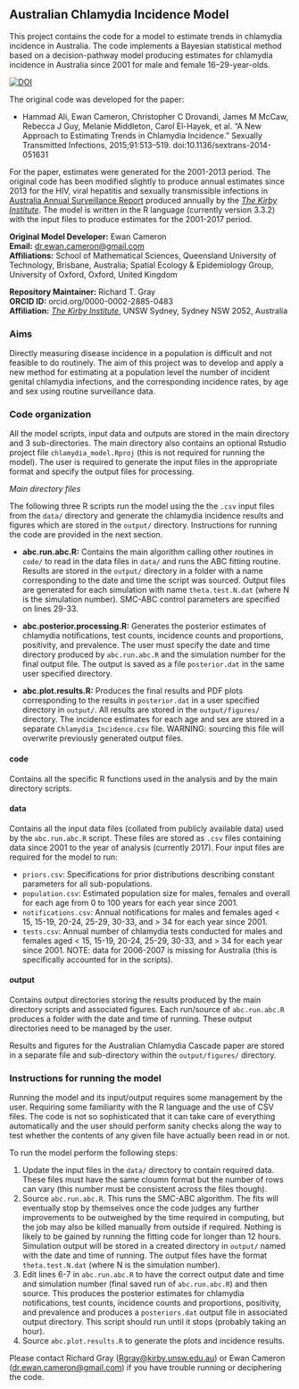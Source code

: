 ## Australian Chlamydia Incidence Model

This project contains the code for a model to estimate trends in chlamydia incidence in Australia. The code implements a Bayesian statistical method based on a decision-pathway model producing estimates for chlamydia incidence in Australia since 2001 for male and female 16–29-year-olds. 

[![DOI](https://zenodo.org/badge/DOI/10.5281/zenodo.2631989.svg)](https://doi.org/10.5281/zenodo.2631989)

The original code was developed for the paper: 

* Hammad Ali, Ewan Cameron, Christopher C Drovandi, James M McCaw, Rebecca J Guy, Melanie Middleton, Carol El-Hayek, et al. “A New Approach to Estimating Trends in Chlamydia Incidence.” Sexually Transmitted Infections, 2015;91:513–519. doi:10.1136/sextrans-2014-051631

For the paper, estimates were generated for the 2001-2013 period. The original code has been modified slightly to produce annual estimates since 2013 for the HIV, viral hepatitis and sexually transmissible infections in [Australia Annual Surveillance Report](https://kirby.unsw.edu.au/report-type/annual-surveillance-reports) produced annually by the [_The Kirby Institute_](https://kirby.unsw.edu.au/). The model is written in the R language (currently version 3.3.2) with the input files to produce estimates for the 2001-2017 period.

**Original Model Developer:** Ewan Cameron     
**Email:** dr.ewan.cameron@gmail.com  
**Affiliations:** School of Mathematical Sciences, Queensland University of Technology, Brisbane, Australia; Spatial Ecology & Epidemiology Group, University of Oxford, Oxford, United Kingdom

**Repository Maintainer:** Richard T. Gray  
**ORCID ID:** orcid.org/0000-0002-2885-0483    
**Affiliation:** [_The Kirby Institute_](https://kirby.unsw.edu.au/), UNSW Sydney, Sydney NSW 2052, Australia

### Aims ###

Directly measuring disease incidence in a population is difficult and not feasible to do  routinely. The aim of this project was to develop and apply a new method for estimating at a population level the number of incident genital chlamydia infections, and the corresponding incidence rates, by age and sex using routine surveillance data. 

### Code organization ###

All the model scripts, input data and outputs are stored in the main directory and 3 sub-directories. The main directory also contains an optional Rstudio project file `chlamydia_model.Rproj` (this is not required for running the model). The user is required to generate the input files in the appropriate format and specify the output files for processing. 

_Main directory files_

The following three R scripts run the model using the the `.csv` input files from the `data/` directory and generate the chlamydia incidence results and figures which are stored in the `output/` directory. Instructions for running the code are provided in the next section. 

- **abc.run.abc.R:** Contains the main algorithm calling other routines in `code/` to read in the data files in `data/` and runs the ABC fitting routine. Results are stored in the `output/` directory in a folder with a name corresponding to the date and time the script was sourced. Output files are generated for each simulation with name `theta.test.N.dat` (where N is the simulation number). SMC-ABC control parameters are specified on lines 29-33. 
  
- **abc.posterior.processing.R:** Generates the posterior estimates of chlamydia notifications, test counts, incidence counts and proportions, positivity, and prevalence. The user must specify the date and time directory produced by `abc.run.abc.R` and the simulation number for the final output file. The output is saved as a file `posterior.dat` in the same user specified directory. 

- **abc.plot.results.R:** Produces the final results and PDF plots corresponding to the results in `posterior.dat` in a user specified directory in `output/`. All results are stored in the `output/figures/` directory. The incidence estimates for each age and sex are stored in a separate `Chlamydia_Incidence.csv` file. WARNING: sourcing this file will overwrite previously generated output files. 

#### code ####

Contains all the specific R functions used in the analysis and by the main directory scripts.

#### data ####

Contains all the input data files (collated from publicly available data) used by the `abc.run.abc.R` script. These files are stored as `.csv` files containing data since 2001 to the year of analysis (currently 2017). Four input files are required for the model to run:

- `priors.csv`:  Specifications for prior distributions describing constant parameters for all sub-populations.
- `population.csv`: Estimated population size for males, females and overall for each age from 0 to 100 years for each year since 2001.  
- `notifications.csv`: Annual notifications for males and females aged < 15, 15-19, 20-24, 25-29, 30-33, and > 34 for each year since 2001. 
- `tests.csv`:  Annual number of chlamydia tests conducted for males and females aged < 15, 15-19, 20-24, 25-29, 30-33, and > 34 for each year since 2001. NOTE: data for 2006-2007 is missing for Australia (this is specifically accounted for in the scripts). 

#### output ####

Contains output directories storing the results produced by the main directory scripts and associated figures. Each run/source of `abc.run.abc.R` produces a folder with the date and time of running. These output directories need to be managed by the user. 

Results and figures for the Australian Chlamydia Cascade paper are stored in a separate file and sub-directory within the `output/figures/` directory. 

### Instructions for running the model ###

Running the model and its input/output requires some management by the user. Requiring some familiarity with the R language and the use of CSV files. The code is not so sophisticated that it can take care of everything automatically and the user should perform sanity checks along the way to test whether the contents of any given file have actually been read in or not.

To run the model perform the following steps:

1. Update the input files in the `data/` directory to contain required data. These files must have the same cloumn format but the number of rows can vary (this number must be consistent across the files though). 
2. Source `abc.run.abc.R`. This runs the  SMC-ABC algorithm. The fits will eventually stop by themselves once the code judges any further improvements to be outweighed by the time required in computing, but the job may also be killed manually from outside if required. Nothing is likely to be gained by running the fitting code for longer than 12 hours. Simulation output will be stored in a created directory in `output/` named with the date and time of running. The output files have the format `theta.test.N.dat` (where N is the simulation number).    
3. Edit lines 6-7 in `abc.run.abc.R` to have the correct output date and time and simulation number (final saved run of `abc.run.abc.R`) and then source. This produces the posterior estimates for chlamydia notifications, test counts, incidence counts and proportions, positivity, and prevalence and produces a `posteriors.dat` output file in associated output directory. This script should run until it stops (probably taking an hour). 
4. Source `abc.plot.results.R` to generate the plots and incidence results. 

Please contact Richard Gray (Rgray@kirby.unsw.edu.au) or Ewan Cameron (dr.ewan.cameron@gmail.com) if you have trouble running or deciphering the code. 
  
